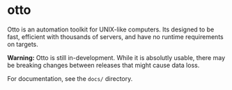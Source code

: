 # otto

Otto is an automation toolkit for UNIX-like computers. Its designed to be fast, efficient with thousands of servers, and have no runtime requirements on targets.

**Warning:** Otto is still in-development. While it is absolutly usable, there may be breaking changes between releases that might cause data loss.

For documentation, see the `docs/` directory.
